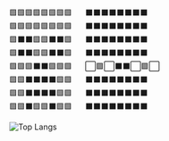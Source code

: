 🟩🟩🟩🟩🟩🟩🟩🟩&nbsp;&nbsp;&nbsp;&nbsp;&nbsp;&nbsp;⬛⬛⬛⬛⬛⬛⬛⬛  
🟩🟩🟩🟩🟩🟩🟩🟩&nbsp;&nbsp;&nbsp;&nbsp;&nbsp;&nbsp;⬛⬛⬛⬛⬛⬛⬛⬛  
🟩⬛️⬛️🟩🟩⬛️⬛️🟩&nbsp;&nbsp;&nbsp;&nbsp;&nbsp;&nbsp;⬛⬛⬛⬛⬛⬛⬛⬛  
🟩⬛️⬛️🟩🟩⬛️⬛️🟩&nbsp;&nbsp;&nbsp;&nbsp;&nbsp;&nbsp;⬛⬛⬛⬛⬛⬛⬛⬛  
🟩🟩🟩⬛️⬛️🟩🟩🟩&nbsp;&nbsp;&nbsp;&nbsp;&nbsp;&nbsp;⬜🟪⬜⬛⬛⬜🟪⬜  
🟩🟩⬛️⬛️⬛️⬛️🟩🟩&nbsp;&nbsp;&nbsp;&nbsp;&nbsp;&nbsp;⬛⬛⬛⬛⬛⬛⬛⬛  
🟩🟩⬛️⬛️⬛️⬛️🟩🟩&nbsp;&nbsp;&nbsp;&nbsp;&nbsp;&nbsp;⬛⬛⬛⬛⬛⬛⬛⬛  
🟩🟩⬛️🟩🟩⬛️🟩🟩&nbsp;&nbsp;&nbsp;&nbsp;&nbsp;&nbsp;⬛⬛⬛⬛⬛⬛⬛⬛  



![Top Langs](https://github-readme-stats.vercel.app/api/top-langs/?username=youngbin0417&layout=compact)
<!--
**youngbin0417/youngbin0417** is a ✨ _special_ ✨ repository because its `README.md` (this file) appears on your GitHub profile.

Here are some ideas to get you started:

- 🔭 I’m currently working on ...
- 🌱 I’m currently learning ...
- 👯 I’m looking to collaborate on ...
- 🤔 I’m looking for help with ...
- 💬 Ask me about ...
- 📫 How to reach me: ...
- 😄 Pronouns: ...
- ⚡ Fun fact: ...
-->
